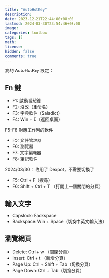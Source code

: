 ```yaml
---
title: "AutoHotKey"
description: 
date: 2023-12-21T22:44:00+08:00
lastmod: 2024-03-30T23:54:46+08:00
image: 
categories: toolbox
tags: []
math: 
license: 
hidden: false
comments: true
---
```


我的 AutoHotKey 設定： 
## Fn 鍵
- F1: 啟動番茄鐘
- F2: 沒改（重命名）
- F3: 字典軟件（Saladict）
- F4: Win + D（返回桌面）

F5-F8 對應工作列的軟件

- F5: 文件管理器
- F6: 瀏覽器
- F7: 文字編輯器 
- F8: 筆記軟件 

2024/03/30： 改用了 Dexpot，不需要切換了

- F5: Ctrl + F（搜尋）
- F6: Shift + Ctrl + T （打開上一個關閉的分頁）

## 輸入文字
- Capslock: Backspace
- Backspace: Win + Space（切換中英文輸入法）

## 瀏覽網頁
- Delete: Ctrl + w （關閉分頁）
- Insert: Ctrl + t （新增分頁）
- Page Up: Ctrl + Shift + Tab（切換分頁）
- Page Down: Ctrl + Tab（切換分頁）


